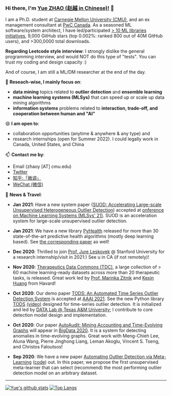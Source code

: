 ### Hi there, I'm [Yue ZHAO (赵越 in Chinese)!](https://www.andrew.cmu.edu/user/yuezhao2/) 👋


I am a Ph.D. student at [Carnegie Mellon University (CMU)](https://www.cmu.edu/), 
and an ex management consultant at [PwC Canada](https://www.pwc.com/ca/en.html).
As a seasoned ML software/system architect, I have led/participated [> 10 ML libraries initiatives](https://github.com/yzhao062), 9,000 GitHub stars (top 0.002%: ranked 800 out of 40M GitHub users), and >300,0000 total downloads.

**Regarding Leetcode style interview**: I strongly dislike the general programming interview, and would NOT do this type of "tests". 
You can trust my coding and design capacity :)

And of course, I am still a ML/DM researcher at the end of the day.

🔭 **Reseach-wise, I mainly focus on**:

- **data mining** topics related to **outlier detection** and **ensemble learning**
- **machine learning systems (MLSys)** that can speed up or scale up data mining algorithms 
- **information systems** problems related to **interaction, trade-off, and cooperation between human and "AI"** 

😄 **I am open to**:

- collaboration opportunities (anytime & anywhere & any type) and 
- research internships (open for Summer 2022). I could legally work in Canada, United States, and China

📫 **Contact me by**:
- Email (zhaoy [AT] cmu.edu)
- [Twitter](https://twitter.com/yzhao062)
- [知乎:「微调」](https://www.zhihu.com/people/breaknever)
- [WeChat (微信)](https://www.andrew.cmu.edu/user/yuezhao2/files/ID_yzhao062.JPG)


💬 **News & Travel**:

- **Jan 2021**: Have a new system paper ([SUOD: Accelerating Large-scale Unsupervised Heterogeneous Outlier Detection](https://www.andrew.cmu.edu/user/yuezhao2/papers/21-mlsys-suod.pdf)) accepted at [onference on Machine Learning Systems (MLSys' 21)](https://mlsys.org/). SUOD is an acceleration system for large-scale unsupervised outlier detection.

- **Jan 2021**: We have a new library [PyHealth](https://github.com/yzhao062/PyHealth) released for more than 30 state-of-the-art predictive health algorithms (mostly deep learning based).
See [the corresponding paper](https://www.andrew.cmu.edu/user/yuezhao2/papers/21-preprint-pyhealth.pdf) as well!

- **Dec 2020**: Thrilled to join [Prof. Jure Leskovek](https://cs.stanford.edu/people/jure/) @ Stanford University for a research internship/visit in 2021:) See u in CA (if not remotely)!

- **Nov 2020**: [Therapeutics Data Commons (TDC)](https://zitniklab.hms.harvard.edu/TDC/), a large collection of > 60 machine learning-ready datasets across more than 20 therapeutic tasks, is released. 
Great work led by [Prof. Marinka Zitnik](https://zitniklab.hms.harvard.edu/) and [Kexin Huang](https://www.kexinhuang.com/) from Havard!

- **Oct 2020**: Our demo paper [TODS: An Automated Time Series Outlier Detection System](https://arxiv.org/pdf/2009.09822.pdf) is accepted at [AAAI 2021](https://aaai.org/Conferences/AAAI-21/aaai21demoscall/).
See the new Python library [TODS](https://github.com/datamllab/tods) [(video)](https://www.youtube.com/watch?v=H0bBXuDUe7s&feature=youtu.be) designed for time-series outlier detection. It is initialized and led by [DATA Lab @ Texas A&M University](https://people.engr.tamu.edu/xiahu/people.html); 
I contribute to core detection model design and implementation.

- **Oct 2020**: Our paper [AutoAudit: Mining Accounting and Time-Evolving Graphs](https://github.com/mengchillee/AutoAudit) will appear in [BigData 2020](http://bigdataieee.org/BigData2020/). It is a system for
detecting anomalies in time-evolving graphs. Great work with Meng-Chieh Lee, Aluna Wang, Pierre Jinghong Liang, Leman Akoglu, Vincent S. Tseng, and Christos Faloutsos!

- **Sep 2020**: We have a new paper [Automating Outlier Detection via Meta-Learning](https://arxiv.org/abs/2009.10606) ([code](https://github.com/yzhao062/MetaOD)) out. In this paper, we propose the first unsupervised meta-learner that can select (recommend) the most performing outlier detection model on an arbitrary dataset. 


----

[![Yue's github stats](https://github-readme-stats.vercel.app/api?username=yzhao062&theme=material-palenight&count_private=true&hide=contribs)](https://github.com/anuraghazra/github-readme-stats)
[![Top Langs](https://github-readme-stats.vercel.app/api/top-langs/?username=yzhao062&theme=material-palenight&hide=Jupyter&layout=compact)](https://github.com/anuraghazra/github-readme-stats)

<!--
**yzhao062/yzhao062** is a ✨ _special_ ✨ repository because its `README.md` (this file) appears on your GitHub profile.

Here are some ideas to get you started:

- 🔭 I’m currently working on ...
- 🌱 I’m currently learning ...
- 👯 I’m looking to collaborate on ...
- 🤔 I’m looking for help with ...
- 💬 Ask me about ...
- 📫 How to reach me: ...
- 😄 Pronouns: ...
- ⚡ Fun fact: ...

I am the author/core developer of various machine learning tools and systems with more than millions of downloads. 
-->
